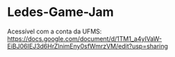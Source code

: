 # Ledes-Game-Jam

Acessível com a conta da UFMS: https://docs.google.com/document/d/1TM1_a4yIVaW-EiBJ06IEJ3d6HrZlnimEny0sfWmrzVM/edit?usp=sharing
